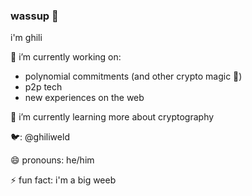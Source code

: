 ### wassup 👋

i'm ghili

🔭 i’m currently working on:
  - polynomial commitments (and other crypto magic 🔮)
  - p2p tech
  - new experiences on the web
  
🌱 i’m currently learning more about cryptography

🐦: @ghiliweld

😄 pronouns: he/him

⚡ fun fact: i'm a big weeb
